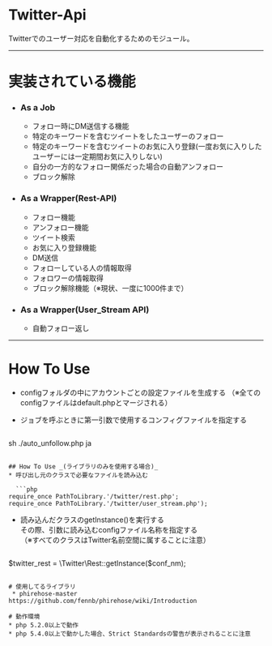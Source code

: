 # Twitter-Api #
Twitterでのユーザー対応を自動化するためのモジュール。

* * *

# 実装されている機能
 * ### As a Job
    * フォロー時にDM送信する機能
    * 特定のキーワードを含むツイートをしたユーザーのフォロー 
    * 特定のキーワードを含むツイートのお気に入り登録(一度お気に入りしたユーザーには一定期間お気に入りしない)
    * 自分の一方的なフォロー関係だった場合の自動アンフォロー
    * ブロック解除

 * ### As a Wrapper(Rest-API)
    * フォロー機能
    * アンフォロー機能
    * ツイート検索
    * お気に入り登録機能
    * DM送信
    * フォローしている人の情報取得
    * フォロワーの情報取得
    * ブロック解除機能（※現状、一度に1000件まで）

 * ### As a Wrapper(User_Stream API)
    * 自動フォロー返し

* * *

# How To Use
* configフォルダの中にアカウントごとの設定ファイルを生成する 
（※全てのconfigファイルはdefault.phpとマージされる）  
* ジョブを呼ぶときに第一引数で使用するコンフィグファイルを指定する

  ```php
sh ./auto_unfollow.php ja
```

## How To Use _(ライブラリのみを使用する場合)_
* 呼び出し元のクラスで必要なファイルを読み込む

  ```php
require_once PathToLibrary.'/twitter/rest.php';
require_once PathToLibrary.'/twitter/user_stream.php');
  ```

* 読み込んだクラスのgetInstance()を実行する  
その際、引数に読み込むconfigファイル名称を指定する  
（※すべてのクラスはTwitter名前空間に属することに注意）  

  ```php
$twitter_rest = \Twitter\Rest::getInstance($conf_nm);
```

# 使用してるライブラリ
 * phirehose-master  
https://github.com/fennb/phirehose/wiki/Introduction

# 動作環境
* php 5.2.0以上で動作  
* php 5.4.0以上で動かした場合、Strict Standardsの警告が表示されることに注意

